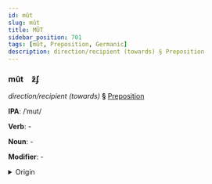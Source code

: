 ```yaml
---
id: mût
slug: mût
title: MÛT
sidebar_position: 701
tags: [mût, Preposition, Germanic]
description: direction/recipient (towards) § Preposition
---
```


### mût&emsp;<span kind="abugida">ƶ̆ʄ</span>

*direction/recipient (towards)* **§** [Preposition](../../tags/Preposition)

**IPA**: /ˈmut/

**Verb**: -

**Noun**: -

**Modifier**: -

<details>
    <summary>Origin</summary>
    Swedish mot /muːt/<br/>
    <em>Germanic Language Family</em>
</details>